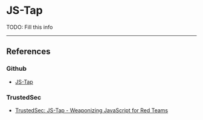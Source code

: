 # JS-Tap

TODO: Fill this info

---
## References

### Github

- [JS-Tap](https://github.com/hoodoer/JS-Tap)

### TrustedSec

- [TrustedSec: JS-Tap - Weaponizing JavaScript for Red Teams](https://trustedsec.com/blog/js-tap-weaponizing-javascript-for-red-teams)